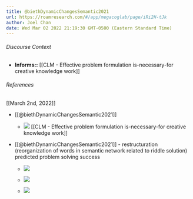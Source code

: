 ```yaml
---
title: @biethDynamicChangesSemantic2021
url: https://roamresearch.com/#/app/megacoglab/page/iRi2H-tJk
author: Joel Chan
date: Wed Mar 02 2022 21:19:30 GMT-0500 (Eastern Standard Time)
---
```




###### Discourse Context

- **Informs::** [[CLM - Effective problem formulation is-necessary-for creative knowledge work]]

###### References

[[March 2nd, 2022]]

- [[@biethDynamicChangesSemantic2021]]

    - ![](https://firebasestorage.googleapis.com/v0/b/firescript-577a2.appspot.com/o/imgs%2Fapp%2Fmegacoglab%2FjD34mO-ZDx.png?alt=media&token=6f3d478e-b6d6-4323-931c-a1a51ede4284)
[[CLM - Effective problem formulation is-necessary-for creative knowledge work]]

- [[@biethDynamicChangesSemantic2021]] - restructuration (reorganization of words in semantic network related to riddle solution) predicted problem solving success

    - ![](https://firebasestorage.googleapis.com/v0/b/firescript-577a2.appspot.com/o/imgs%2Fapp%2Fmegacoglab%2Fm64yhC-spn.png?alt=media&token=b8bc3c3a-6632-4bfa-8a85-5f8c6b4f4c2f)

    - ![](https://firebasestorage.googleapis.com/v0/b/firescript-577a2.appspot.com/o/imgs%2Fapp%2Fmegacoglab%2FxF_l6BS98E.png?alt=media&token=107d904d-d014-441a-95c7-6fe14bc307db)

    - ![](https://firebasestorage.googleapis.com/v0/b/firescript-577a2.appspot.com/o/imgs%2Fapp%2Fmegacoglab%2FEOklAyNlfl.png?alt=media&token=262af2fa-ed11-4bf6-9d3e-97fca38bab36)
